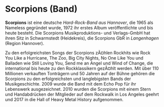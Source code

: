 # Scorpions (Band) 

**Scorpions** ist eine deutsche *Hard-Rock-Band aus Hannover*, die 1965 als Nameless gegründet wurde, 1972 ihr erstes Album veröffentlichte und bis heute besteht. Die Scorpions Musikproduktions- und Verlags-GmbH hat ihren Sitz in Schwarmstedt (Heidekreis), die Scorpions GbR in *Langenhagen* (Region Hannover).

Zu den erfolgreichsten Songs der Scorpions zÃ¤hlen Rockhits wie Rock You Like a Hurricane, The Zoo, Big City Nights, No One Like You und Balladen wie Still Loving You, Send me an Angel und Wind of Change, die international bis heute zu den Rockklassikern gezÃ¤hlt werden. Mit über 110 Millionen verkauften Tonträgern und 50 Jahren auf der Bühne gehören die Scorpions zu den erfolgreichsten und langlebigsten Bands der Musikgeschichte. 2009 wurde die Band mit dem Echo Pop für ihr Lebenswerk ausgezeichnet. 2010 wurden die Scorpions mit einem Stern und Handabdrücken der Mitglieder auf dem Rockwalk in Los Angeles geehrt und 2017 in die Hall of Heavy Metal History aufgenommen.
